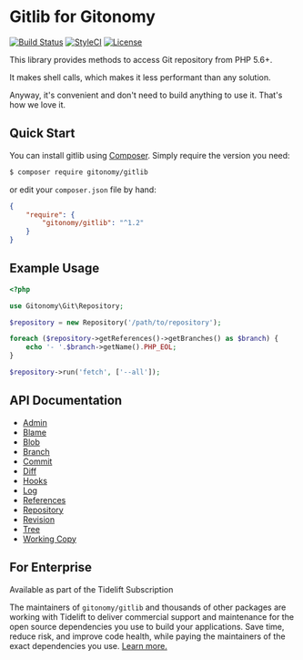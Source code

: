 Gitlib for Gitonomy
===================

[![Build Status](https://img.shields.io/travis/com/gitonomy/gitlib/1.2.svg?style=flat-square)](https://travis-ci.com/gitonomy/gitlib)
[![StyleCI](https://github.styleci.io/repos/5709354/shield?branch=1.2)](https://github.styleci.io/repos/5709354?branch=1.2)
[![License](https://img.shields.io/badge/license-MIT-brightgreen.svg?style=flat-square)](https://opensource.org/licenses/MIT)

This library provides methods to access Git repository from PHP 5.6+.

It makes shell calls, which makes it less performant than any solution.

Anyway, it's convenient and don't need to build anything to use it. That's how we love it.

Quick Start
-----------

You can install gitlib using [Composer](https://getcomposer.org/). Simply require the version you need:

```bash
$ composer require gitonomy/gitlib
```

or edit your `composer.json` file by hand:

```json
{
    "require": {
        "gitonomy/gitlib": "^1.2"
    }
}
```

Example Usage
-------------

```php
<?php

use Gitonomy\Git\Repository;

$repository = new Repository('/path/to/repository');

foreach ($repository->getReferences()->getBranches() as $branch) {
    echo '- '.$branch->getName().PHP_EOL;
}

$repository->run('fetch', ['--all']);
```

API Documentation
-----------------

+ [Admin](doc/admin.md)
+ [Blame](doc/blame.md)
+ [Blob](doc/blob.md)
+ [Branch](doc/branch.md)
+ [Commit](doc/commit.md)
+ [Diff](doc/diff.md)
+ [Hooks](doc/hooks.md)
+ [Log](doc/log.md)
+ [References](doc/references.md)
+ [Repository](doc/repository.md)
+ [Revision](doc/revision.md)
+ [Tree](doc/tree.md)
+ [Working Copy](doc/workingcopy.md)

For Enterprise
--------------

Available as part of the Tidelift Subscription

The maintainers of `gitonomy/gitlib` and thousands of other packages are working with Tidelift to deliver commercial support and maintenance for the open source dependencies you use to build your applications. Save time, reduce risk, and improve code health, while paying the maintainers of the exact dependencies you use. [Learn more.](https://tidelift.com/subscription/pkg/packagist-gitonomy-gitlib?utm_source=packagist-gitonomy-gitlib&utm_medium=referral&utm_campaign=enterprise&utm_term=repo)

